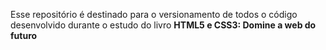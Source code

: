 Esse repositório é destinado para o versionamento de todos o código desenvolvido durante o estudo do livro **HTML5 e CSS3: Domine a web do futuro**
